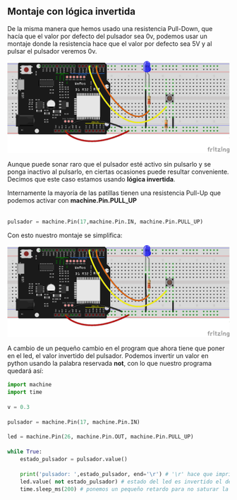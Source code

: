 ## Montaje con lógica invertida

De la misma manera que hemos usado una resistencia Pull-Down, que hacía que el valor por defecto del pulsador sea 0v, podemos usar un montaje donde la resistencia hace que el valor por defecto sea 5V y al pulsar el pulsador veremos 0v. 

![](./images/wemos_d1_R32_led+pulsador_pullup_bb.png)

Aunque puede sonar raro que el pulsador esté activo sin pulsarlo y se ponga inactivo al pulsarlo, en ciertas ocasiones puede resultar conveniente. Decimos que este caso estamos usando **lógica invertida**.

Internamente la mayoría de las patillas tienen una resistencia Pull-Up que podemos activar con **machine.Pin.PULL_UP** 

```python

pulsador = machine.Pin(17,machine.Pin.IN, machine.Pin.PULL_UP)
```


Con esto nuestro montaje se simplifica:

![](./images/wemos_d1_R32_led+pulsador_internal_pullup_bb.png)

A cambio de un pequeño cambio en el program que ahora tiene que poner en el led, el valor invertido del pulsador. Podemos invertir un valor en python usando la palabra reservada **not**, con lo que nuestro programa quedará así:


```python
import machine
import time

v = 0.3

pulsador = machine.Pin(17, machine.Pin.IN)

led = machine.Pin(26, machine.Pin.OUT, machine.Pin.PULL_UP)

while True:
    estado_pulsador = pulsador.value()

    print('pulsador: ',estado_pulsador, end='\r') # '\r' hace que imprimamos siempre en la misma línea
    led.value( not estado_pulsador) # estado del led es invertido el del pulsador
    time.sleep_ms(200) # ponemos un pequeño retardo para no saturar la pantalla
```
